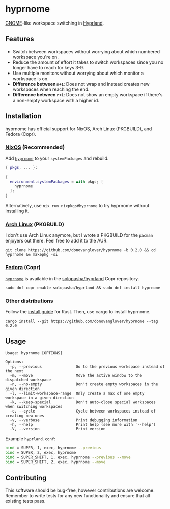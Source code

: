 # hyprnome

[GNOME](https://www.gnome.org/)-like workspace switching in [Hyprland](https://hyprland.org/).

## Features

- Switch between workspaces without worrying about which numbered workspace you're on.
- Reduce the amount of effort it takes to switch workspaces since you no longer have to reach for keys 3-9.
- Use multiple monitors without worrying about which monitor a workspace is on.
- **Difference between `m+1`**: Does not wrap and instead creates new workspaces when reaching the end.
- **Difference between `r+1`**: Does not show an empty workspace if there's a non-empty workspace with a higher id.

## Installation

hyprnome has official support for NixOS, Arch Linux (PKGBUILD), and Fedora (Copr).

### [NixOS](https://nixos.wiki/wiki/Overview_of_the_NixOS_Linux_distribution) (Recommended)

Add [`hyprnome`](https://search.nixos.org/packages?channel=unstable&query=hyprnome) to your `systemPackages` and rebuild.

```nix
{ pkgs, ... }:

{
  environment.systemPackages = with pkgs; [
    hyprnome
  ];
}
```

Alternatively, use `nix run nixpkgs#hyprnome` to try hyprnome without installing it.

### [Arch Linux](https://archlinux.org/) (PKGBUILD)

I don't use Arch Linux anymore, but I wrote a PKGBUILD for the `pacman` enjoyers out there. Feel free to add it to the AUR.

```fish
git clone https://github.com/donovanglover/hyprnome -b 0.2.0 && cd hyprnome && makepkg -si
```

### [Fedora](https://fedoraproject.org/) (Copr)

[`hyprnome`](https://copr.fedorainfracloud.org/coprs/solopasha/hyprland/package/hyprnome) is available in the [solopasha/hyprland](https://copr.fedorainfracloud.org/coprs/solopasha/hyprland) Copr repository.

```fish
sudo dnf copr enable solopasha/hyprland && sudo dnf install hyprnome
```

### Other distributions

Follow the [install guide](https://www.rust-lang.org/tools/install) for Rust. Then, use cargo to install hyprnome.

```fish
cargo install --git https://github.com/donovanglover/hyprnome --tag 0.2.0
```

## Usage

```man
Usage: hyprnome [OPTIONS]

Options:
  -p, --previous               Go to the previous workspace instead of the next
  -m, --move                   Move the active window to the dispatched workspace
  -n, --no-empty               Don't create empty workspaces in the given direction
  -l, --limit-workspace-range  Only create a max of one empty workspace in a given direction
  -k, --keep-special           Don't auto-close special workspaces when switching workspaces
  -c, --cycle                  Cycle between workspaces instead of creating new ones
  -v, --verbose                Print debugging information
  -h, --help                   Print help (see more with '--help')
  -V, --version                Print version
```

Example `hyprland.conf`:

```bash
bind = SUPER, 1, exec, hyprnome --previous
bind = SUPER, 2, exec, hyprnome
bind = SUPER_SHIFT, 1, exec, hyprnome --previous --move
bind = SUPER_SHIFT, 2, exec, hyprnome --move
```

## Contributing

This software should be bug-free, however contributions are welcome. Remember to write tests for any new functionality and ensure that all existing tests pass.
